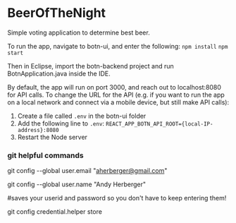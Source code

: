 # BeerOfTheNight
Simple voting application to determine best beer.

To run the app, navigate to botn-ui, and enter the following:
```npm install```
```npm start```

Then in Eclipse, import the botn-backend project and run BotnApplication.java inside the IDE.

By default, the app will run on port 3000, and reach out to localhost:8080 for API calls.
To change the URL for the API (e.g. if you want to run the app on a local network and connect via a mobile device, but still make API calls):

1. Create a file called `.env` in the botn-ui folder
2. Add the following line to `.env`:
```REACT_APP_BOTN_API_ROOT={local-IP-address}:8080```
3. Restart the Node server


### git helpful commands ###
 git config --global user.email "aherberger@gmail.com"
 
 git config --global user.name "Andy Herberger"
 
 #saves your userid and password so you don't have to keep entering them!
 
 git config credential.helper store   
